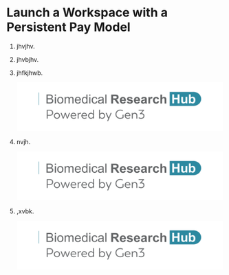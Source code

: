 # **Launch a Workspace with a Persistent Pay Model**



1. jhvjhv.

2. jhvbjhv.

3. jhfkjhwb.

      ![Select the studies and click "Open In Workspace".][img BRH logo]

4. nvjh.

      ![Workspace manifest downloaded to pd directory][img BRH logo]

5. ,xvbk.

      ![The manifest and a notebook are available in the pd directory][img BRH logo]

<!-- Images -->
[img BRH Admin Portal]: ./img/brh-portal-login.png
[img BRH logo]: ./img/brh-logo.png
[img BRH portal request]: ./img/brh-portal-request.png
[img data notebook]: ./img/open_in_workspace_datanb.png
[img Discover grid]: ./img/grid_discovery_color_080322.png
[img Discovery features]: ./img/discovery_features_080322.png
[img Discovery Study page metadata]: ./img/discovery_study_page_datafiles.png
[img Discovery study page]: ./img/discovery_study_page.png
[img download notebook]: ./img/workspace_notebook_download_080422.png
[img Gen3 logo]: ./img/gen3blue.png
[img Jupyter logo]: ./img/workspace_jupyter_logo.png
[img Login other commons]: ./img/profile_login_other_commons.png
[img login]: ./img/brh-login.png
[img New Notebook]: ./img/workspace_new_080322.png
[img Notebook save]: ./img/workspace_notebook_save_080322.png
[img open data in wksp]: ./img/open_data_in_workspace.png
[img PD folder]: ./img/workspace_pd_folder_080422.png
[img profile]: ./img/profile_access.png
[img req access]: ./img/profile_login_other_commons.png
[img STR credit]: ./img/brh-portal-strides-credits.png
[img STR grant]: ./img/brh-portal-strides-grant.png
[img STRIDES payment]: ./img/brh-portal-options.png
[img Terminate workspace]: ./img/workspace_terminate_2.png
[img wksp register]: ./img/brh-portal-login-strides.png
[img Workspace access success]: ./img/workspace_access_success.png
[img Workspace Data Folder]: ./img/workspace_data_folder_080322.png
[img Workspace launch status]: ./img/workspace_launch.png
[img workspace manifest]: ./img/open_in_workspace_manifest_path.png
[img Workspace shutdown 2']: ./img/workspace_shutdown_sign_2.png
[img workspace upload]: ./img/workspace_upload_080322.png
[img Workspaces access request]: ./img/workspace_access_form.png
[img workspaces]: ./img/workspace_flavors_080322.png
[img Yes access]: ./img/access_YES.png

<!-- Links -->
[BRH Discovery]: https://brh.data-commons.org/discovery
[BRH login]: https://brh.data-commons.org/login
[BRH Platform]: https://brh.data-commons.org/
[BRH Workspace Acct Mgr]: https://brh-portal.org/
[BRH Workspace]: https://brhstaging.data-commons.org/workspace
[Data Availability Options]: https://brh.data-commons.org/dashboard/Public/index.html#DataAvailabilityOptions
[Discovery page]: 08-discovery_page.md
[Download Data Files into a Workspace with the Python SDK]: https://brh.data-commons.org/dashboard/Public/index.html#OpeninWorkspacefromDiscovery
[Download data files]: https://brh.data-commons.org/dashboard/Public/index.html#DownloadingDataFiles
[eRA]: https://era.nih.gov/
[Find Study Metadata]: https://brh.data-commons.org/dashboard/Public/index.html#FindStudyMetadata
[Gen3.org]: https://gen3.org/
[GitHub]: https://docs.github.com/en
[Jupyter]: https://jupyter.org/
[Login page]: 06-loginoverview.md
[OCC processing stages]: https://payments.occ-data.org/processing-stages/
[pd link]: https://uc-cdis.github.io/BRH-documentation/09-workspace_page/#guideline-to-get-started-in-workspaces
[Register for workspaces]: 05-workspace_registration.md
[Request study access]: 07-how_to_check_request_access.md
[STRIDES]: https://datascience.nih.gov/strides
[Workspace timeout]: https://brh.data-commons.org/dashboard/Public/index.html#AutomaticWorkspaceShutdown
[Workspaces page]: 09-workspace_page.md
[BRH wksp access req form]: https://brh.data-commons.org/workspace/request-access
[Wksp account mgr]: https://brh-portal.org/
[Req new wksp]: https://brh-portal.org/request-workspace
[OCC Payment Portal]: https://payments.occ-data.org/
[Payment Portal Profile]: https://payments.occ-data.org/profile/
[OCC Request Billing ID]: https://payments.occ-data.org/request-billingid/
